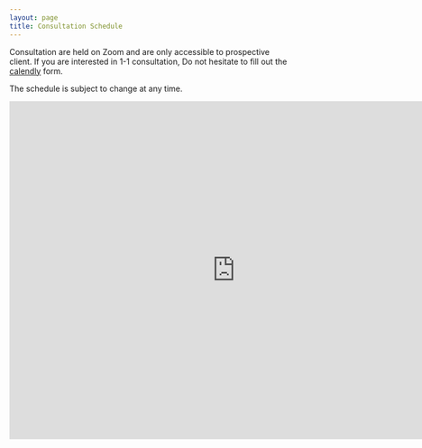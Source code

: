 ```yaml
---
layout: page
title: Consultation Schedule 
---
```



Consultation are held on Zoom and are only accessible to prospective client. If you are interested in 1-1 consultation, Do not hesitate to fill out the [calendly](https://calendly.com/naiborhujosua/60min?month=2024-05) form.

The schedule is subject to change at any time.

<iframe src="https://calendar.google.com/calendar/embed?src=naiborhujosua%40alumni.ui.ac.id&ctz=Asia%2FJakarta" style="border: 0" width="800" height="600" frameborder="0" scrolling="no"></iframe>
